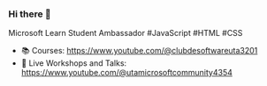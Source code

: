 ### Hi there 👋

Microsoft Learn Student Ambassador #JavaScript #HTML #CSS

- 📚 Courses: https://www.youtube.com/@clubdesoftwareuta3201
- 🎥 Live Workshops and Talks: https://www.youtube.com/@utamicrosoftcommunity4354
